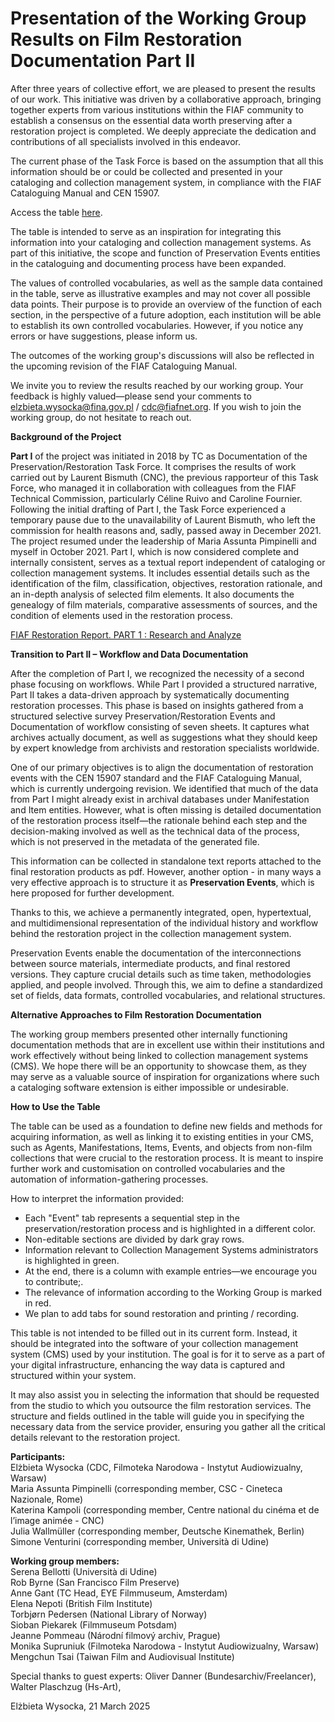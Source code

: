 # Presentation of the Working Group Results on Film Restoration Documentation Part II

After three years of collective effort, we are pleased to present the results of our work. This initiative was driven by a collaborative approach, bringing together experts from various institutions within the FIAF community to establish a consensus on the essential data worth preserving after a restoration project is completed. We deeply appreciate the dedication and contributions of all specialists involved in this endeavor.

The current phase of the Task Force is based on the assumption that all this information should be or could be collected and presented in your cataloging and collection management system, in compliance with the FIAF Cataloguing Manual and CEN 15907.

Access the table [here](https://docs.google.com/spreadsheets/d/1cm4KBG_e-bdMppKOcYsFTck7vv5rJDwRI9z0RYX5bNM/edit?usp=sharing).

The table is intended to serve as an inspiration for integrating this information into your cataloging and collection management systems. As part of this initiative, the scope and function of Preservation Events entities in the cataloguing and documenting process have been expanded.

The values of controlled vocabularies, as well as the sample data contained in the table, serve as illustrative examples and may not cover all possible data points. Their purpose is to provide an overview of the function of each section, in the perspective of a future adoption, each institution will be able to establish its own controlled vocabularies. However, if you notice any errors or have suggestions, please inform us. 

The outcomes of the working group's discussions will also be reflected in the upcoming revision of the FIAF Cataloguing Manual.

We invite you to review the results reached by our working group. Your feedback is highly valued—please send your comments to elzbieta.wysocka@fina.gov.pl / cdc@fiafnet.org. If you wish to join the working group, do not hesitate to reach out.

**Background of the Project**

**Part I** of the project was initiated in 2018 by TC as Documentation of the Preservation/Restoration Task Force. It comprises the results of work carried out by Laurent Bismuth (CNC), the previous rapporteur of this Task Force, who managed it in collaboration with colleagues from the FIAF Technical Commission, particularly Céline Ruivo and Caroline Fournier. 
Following the initial drafting of Part I, the Task Force experienced a temporary pause due to the unavailability of Laurent Bismuth, who left the commission for health reasons and, sadly, passed away in December 2021. The project resumed under the leadership of Maria Assunta Pimpinelli and myself in October 2021.
Part I, which is now considered complete and internally consistent, serves as a textual report independent of cataloging or collection management systems. It includes essential details such as the identification of the film, classification, objectives, restoration rationale, and an in-depth analysis of selected film elements. It also documents the genealogy of film materials, comparative assessments of sources, and the condition of elements used in the restoration process.

[FIAF Restoration Report. PART 1 : Research and Analyze](https://docs.google.com/document/d/1UgzoqOVyYO9hmySN_HyTLYiQ29eOlQR1/edit)

**Transition to Part II – Workflow and Data Documentation**

After the completion of Part I, we recognized the necessity of a second phase focusing on workflows. While Part I provided a structured narrative, Part II takes a data-driven approach by systematically documenting restoration processes. This phase is based on insights gathered from a structured selective survey Preservation/Restoration Events and Documentation of workflow consisting of seven sheets. It captures what archives actually document, as well as suggestions what they should keep by expert knowledge from archivists and restoration specialists worldwide.

One of our primary objectives is to align the documentation of restoration events with the CEN 15907 standard and the FIAF Cataloguing Manual, which is currently undergoing revision. We identified that much of the data from Part I might already exist in archival databases under Manifestation and Item entities. However, what is often missing is detailed documentation of the restoration process itself—the rationale behind each step and the decision-making involved as well as the technical data of the process, which is not preserved in the metadata of the generated file. 

This information can be collected in standalone text reports attached to the final restoration products as pdf. However, another option - in many ways a very effective approach is to structure it as **Preservation Events**, which is here proposed for further development.

Thanks to this, we achieve a permanently integrated, open, hypertextual, and multidimensional representation of the individual history and workflow behind the restoration project in the collection management system.

Preservation Events enable the documentation of the interconnections between source materials, intermediate products, and final restored versions. They capture crucial details such as time taken, methodologies applied, and people involved. Through this, we aim to define a standardized set of fields, data formats, controlled vocabularies, and relational structures.

**Alternative Approaches to Film Restoration Documentation**

The working group members presented other internally functioning documentation methods that are in excellent use within their institutions and work effectively without being linked to collection management systems (CMS). We hope there will be an opportunity to showcase them, as they may serve as a valuable source of inspiration for organizations where such a cataloging software extension is either impossible or undesirable.

**How to Use the Table**

The table can be used as a foundation to define new fields and methods for acquiring information, as well as linking it to existing entities in your CMS, such as Agents, Manifestations, Items, Events, and objects from non-film collections that were crucial to the restoration process. It is meant to inspire further work and customisation on controlled vocabularies and the automation of information-gathering processes.

How to interpret the information provided:

- Each "Event" tab represents a sequential step in the preservation/restoration process and is highlighted in a different color.
- Non-editable sections are divided by dark gray rows.
- Information relevant to Collection Management Systems administrators is highlighted in green.
- At the end, there is a column with example entries—we encourage you to contribute;.
- The relevance of information according to the Working Group is marked in red.
- We plan to add tabs for sound restoration and printing / recording. 

This table is not intended to be filled out in its current form. Instead, it should be integrated into the software of your collection management system (CMS) used by your institution. The goal is for it to serve as a part of your digital infrastructure, enhancing the way data is captured and structured within your system.

It may also assist you in selecting the information that should be requested from the studio to which you outsource the film restoration services. The structure and fields outlined in the table will guide you in specifying the necessary data from the service provider, ensuring you gather all the critical details relevant to the restoration project.

**Participants:**     
Elżbieta Wysocka (CDC, Filmoteka Narodowa - Instytut Audiowizualny, Warsaw)   
Maria Assunta Pimpinelli (corresponding member, CSC - Cineteca Nazionale, Rome)    
Katerina Kampoli  (corresponding member, Centre national du cinéma et de l’image animée - CNC)   
Julia Wallmüller (corresponding member, Deutsche Kinemathek, Berlin)   
Simone Venturini  (corresponding member, Università di Udine)

**Working group members:**   
Serena Bellotti (Università di Udine)   
Rob Byrne (San Francisco Film Preserve)   
Anne Gant (TC Head, EYE Filmmuseum, Amsterdam)   
Elena Nepoti (British Film Institute)   
Torbjørn Pedersen (National Library of Norway)    
Sioban Piekarek (Filmmuseum Potsdam)   
Jeanne Pommeau (Národní filmový archiv, Prague)   
Monika Supruniuk (Filmoteka Narodowa - Instytut Audiowizualny, Warsaw)   
Mengchun Tsai (Taiwan Film and Audiovisual Institute)

Special thanks to guest experts: Oliver Danner (Bundesarchiv/Freelancer), Walter Plaschzug (Hs-Art), 

Elżbieta Wysocka, 21 March 2025
